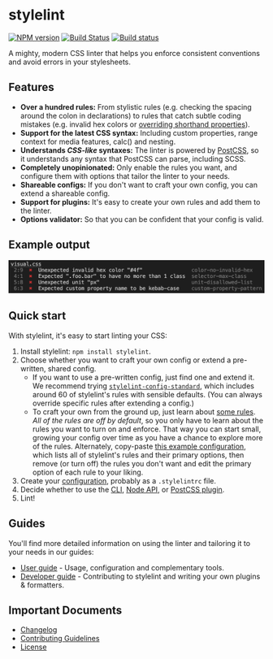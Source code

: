 # stylelint

[![NPM version](http://img.shields.io/npm/v/stylelint.svg)](https://www.npmjs.org/package/stylelint) [![Build Status](https://travis-ci.org/stylelint/stylelint.svg?branch=master)](https://travis-ci.org/stylelint/stylelint) [![Build status](https://ci.appveyor.com/api/projects/status/wwajr0886e00g8je/branch/master?svg=true)](https://ci.appveyor.com/project/stylelint/stylelint/branch/master)

A mighty, modern CSS linter that helps you enforce consistent conventions and avoid errors in your stylesheets.

## Features

* **Over a hundred rules:** From stylistic rules (e.g. checking the spacing around the colon in declarations) to rules that catch subtle coding mistakes (e.g. invalid hex colors or [overriding shorthand properties](https://developer.mozilla.org/en-US/docs/Web/CSS/Shorthand_properties#Tricky_edge_cases)).
* **Support for the latest CSS syntax:** Including custom properties, range context for media features, calc() and nesting.
* **Understands _CSS-like_ syntaxes:** The linter is powered by [PostCSS](https://github.com/postcss/postcss), so it understands any syntax that PostCSS can parse, including SCSS.
* **Completely unopinionated:** Only enable the rules you want, and configure them with options that tailor the linter to your needs.
* **Shareable configs:** If you don't want to craft your own config, you can extend a shareable config.
* **Support for plugins:** It's easy to create your own rules and add them to the linter.
* **Options validator:** So that you can be confident that your config is valid.

## Example output

![Example](https://github.com/stylelint/stylelint/raw/master/example.png?raw=true)

## Quick start

With stylelint, it's easy to start linting your CSS:

1. Install stylelint: `npm install stylelint`.
2. Choose whether you want to craft your own config or extend a pre-written, shared config.
    * If you want to use a pre-written config, just find one and extend it. We recommend trying [`stylelint-config-standard`](https://github.com/stylelint/stylelint-config-standard), which includes around 60 of stylelint's rules with sensible defaults. (You can always override specific rules after extending a config.)
    * To craft your own from the ground up, just learn about [some rules](/docs/user-guide/rules.md). _All of the rules are off by default_, so you only have to learn about the rules you want to turn on and enforce. That way you can start small, growing your config over time as you have a chance to explore more of the rules. Alternately, copy-paste [this example configuration](/docs/user-guide/rules.json), which lists all of stylelint's rules and their primary options, then remove (or turn off) the rules you don't want and edit the primary option of each rule to your liking.
3. Create your [configuration](/docs/user-guide/configuration.md), probably as a `.stylelintrc` file.
4. Decide whether to use the [CLI](/docs/user-guide/cli.md), [Node API](/docs/user-guide/node-api.md), or [PostCSS plugin](/docs/user-guide/postcss-plugin.md).
5. Lint!

## Guides

You'll find more detailed information on using the linter and tailoring it to your needs in our guides:

* [User guide](docs/user-guide.md) - Usage, configuration and complementary tools.
* [Developer guide](docs/developer-guide.md) - Contributing to stylelint and writing your own plugins & formatters.

## Important Documents

- [Changelog](CHANGELOG.md)
- [Contributing Guidelines](CONTRIBUTING.md)
- [License](LICENSE)
